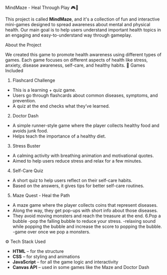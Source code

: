  MindMaze - Heal Through Play 🎮🧠

This project is called **MindMaze**, and it's a collection of fun and interactive mini-games designed to spread awareness about mental and physical health. Our main goal is to help users understand important health topics in an engaging and easy-to-understand way through gameplay.

 About the Project

We created this game to promote health awareness using different types of games. Each game focuses on different aspects of health like stress, anxiety, disease awareness, self-care, and healthy habits.
 🧩 Games Included

 1. Flashcard Challenge
- This is a learning + quiz game.
- Users go through flashcards about common diseases, symptoms, and prevention.
- A quiz at the end checks what they’ve learned.

 2. Doctor Dash
- A simple runner-style game where the player collects healthy food and avoids junk food.
- Helps teach the importance of a healthy diet.
  
 3. Stress Buster
- A calming activity with breathing animation and motivational quotes.
- Aimed to help users reduce stress and relax for a few minutes.
  
 4. Self-Care Quiz
- A short quiz to help users reflect on their self-care habits.
- Based on the answers, it gives tips for better self-care routines.

 5. Maze Quest - Heal the Path
- A maze game where the player collects coins that represent diseases.
- Along the way, they get pop-ups with short info about those diseases.
- They avoid moving monsters and reach the treasure at the end.
6.Pop a bubble
  -pop the falling bubble to reduce your stress.
  -relaxing sound while popping the bubble and increase the score to popping the bubble.
  -game over once we pop a monsters.

 ⚙️ Tech Stack Used

- **HTML** – for the structure
- **CSS** – for styling and animations
- **JavaScript** – for all the game logic and interactivity
- **Canvas API** – used in some games like the Maze and Doctor Dash

